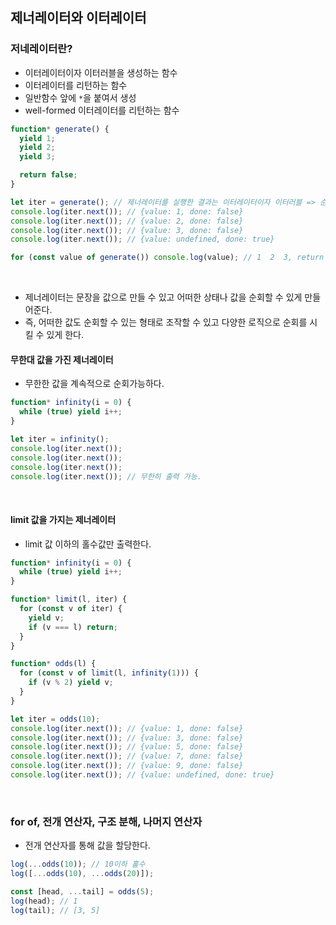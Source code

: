 ## 제너레이터와 이터레이터

### 저네레이터란?

- 이터레이터이자 이터러블을 생성하는 함수
- 이터레이터를 리턴하는 함수
- 일반함수 앞에 `*`을 붙여서 생성
- well-formed 이터레이터를 리턴하는 함수

```javascript
function* generate() {
  yield 1;
  yield 2;
  yield 3;

  return false;
}

let iter = generate(); // 제너레이터를 실행한 결과는 이터레이터이자 이터러블 => 순회 가능
console.log(iter.next()); // {value: 1, done: false}
console.log(iter.next()); // {value: 2, done: false}
console.log(iter.next()); // {value: 3, done: false}
console.log(iter.next()); // {value: undefined, done: true}

for (const value of generate()) console.log(value); // 1  2  3, return 값은 빼고 순회한다.
```

<br>

- 제너레이터는 문장을 값으로 만들 수 있고 어떠한 상태나 값을 순회할 수 있게 만들어준다.
- 즉, 어떠한 값도 순회할 수 있는 형태로 조작할 수 있고 다양한 로직으로 순회를 시킬 수 있게 한다.

#### 무한대 값을 가진 제너레이터

- 무한한 값을 계속적으로 순회가능하다.

```javascript
function* infinity(i = 0) {
  while (true) yield i++;
}

let iter = infinity();
console.log(iter.next());
console.log(iter.next());
console.log(iter.next());
console.log(iter.next()); // 무한히 출력 가능.
```

<br>

#### limit 값을 가지는 제너레이터

- limit 값 이하의 홀수값만 출력한다.

```javascript
function* infinity(i = 0) {
  while (true) yield i++;
}

function* limit(l, iter) {
  for (const v of iter) {
    yield v;
    if (v === l) return;
  }
}

function* odds(l) {
  for (const v of limit(l, infinity(1))) {
    if (v % 2) yield v;
  }
}

let iter = odds(10);
console.log(iter.next()); // {value: 1, done: false}
console.log(iter.next()); // {value: 3, done: false}
console.log(iter.next()); // {value: 5, done: false}
console.log(iter.next()); // {value: 7, done: false}
console.log(iter.next()); // {value: 9, done: false}
console.log(iter.next()); // {value: undefined, done: true}
```

<br>

### for of, 전개 연산자, 구조 분해, 나머지 연산자

- 전개 연산자를 통해 값을 할당한다.

```javascript
log(...odds(10)); // 10이하 홀수
log([...odds(10), ...odds(20)]);

const [head, ...tail] = odds(5);
log(head); // 1
log(tail); // [3, 5]
```
